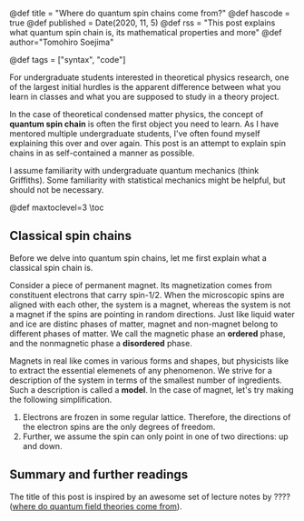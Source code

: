 @def title = "Where do quantum spin chains come from?"
@def hascode = true
@def published = Date(2020, 11, 5)
@def rss = "This post explains what quantum spin chain is, its mathematical properties and more"
@def author="Tomohiro Soejima"

@def tags = ["syntax", "code"]

For undergraduate students interested in theoretical physics research, one of the largest initial hurdles is the apparent difference between what you learn in classes and what you are supposed to study in a theory project.

In the case of theoretical condensed matter physics, the concept of **quantum spin chain** is often the first object you need to learn. As I have mentored multiple undergraduate students, I've often found myself explaining this over and over again. This post is an attempt to explain spin chains in as self-contained a manner as possible. 

I assume familiarity with undergraduate quantum mechanics (think Griffiths). Some familiarity with statistical mechanics might be helpful, but should not be necessary.

@def maxtoclevel=3
\toc

## Classical spin chains

Before we delve into quantum spin chains, let me first explain what a classical spin chain is.

Consider a piece of permanent magnet. Its magnetization comes from constituent electrons that carry spin-$1/2$. When the microscopic spins are aligned with each other, the system is a magnet, whereas the system is not a magnet if the spins are pointing in random directions. Just like liquid water and ice are distinc phases of matter, magnet and non-magnet belong to different phases of matter. We call the magnetic phase an **ordered** phase, and the nonmagnetic phase a **disordered** phase.

Magnets in real like comes in various forms and shapes, but physicists like to extract the essential elemenets of any phenomenon. We strive for a description of the system in terms of the smallest number of ingredients. Such a description is called a **model**. In the case of magnet, let's try making the following simplification.

1. Electrons are frozen in some regular lattice. Therefore, the directions of the electron spins are the only degrees of freedom.
1. Further, we assume the spin can only point in one of two directions: up and down.

 

## Summary and further readings

The title of this post is inspired by an awesome set of lecture notes by ???? ([where do quantum field theories come from]()). 
